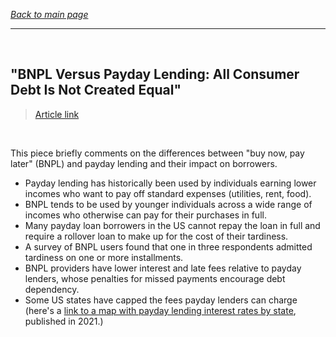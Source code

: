 *[Back to main page](/./main.md)*

---

<br>

## "BNPL Versus Payday Lending: All Consumer Debt Is Not Created Equal"
> [Article link](https://www.forbes.com/sites/forbesfinancecouncil/2022/06/01/bnpl-versus-payday-lending-all-consumer-debt-is-not-created-equal/?sh=389b2d0025a9)

<br>

This piece briefly comments on the differences between "buy now, pay later" (BNPL) and payday lending and their impact on borrowers.   

- Payday lending has historically been used by individuals earning lower incomes who want to pay off standard expenses (utilities, rent, food).  
- BNPL tends to be used by younger individuals across a wide range of incomes who otherwise can pay for their purchases in full.   
- Many payday loan borrowers in the US cannot repay the loan in full and require a rollover loan to make up for the cost of their tardiness.  
- A survey of BNPL users found that one in three respondents admitted tardiness on one or more installments.   
- BNPL providers have lower interest and late fees relative to payday lenders, whose penalties for missed payments encourage debt dependency.  
- Some US states have capped the fees payday lenders can charge (here's a [link to a map with payday lending interest rates by state](https://www.cnbc.com/2021/02/16/map-shows-typical-payday-loan-rate-in-each-state.html), published in 2021.)  

